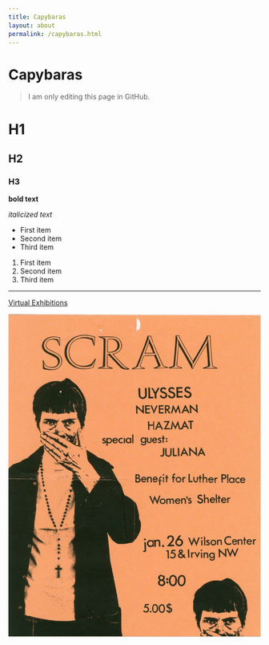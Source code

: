 ```yaml
---
title: Capybaras
layout: about
permalink: /capybaras.html
---
```


# Capybaras

> I am only editing this page in GitHub.

# H1
## H2
### H3

**bold text**

*italicized text*

- First item
- Second item
- Third item

1. First item
2. Second item
3. Third item

---
[Virtual Exhibitions](https://exhibitions.lib.umd.edu/)

![Amy is testing alt text](https://github.com/aswack0/punktest/blob/b2795af540f20c645e931de6dc20c9e1d5e66193/objects/scram.jpg)
